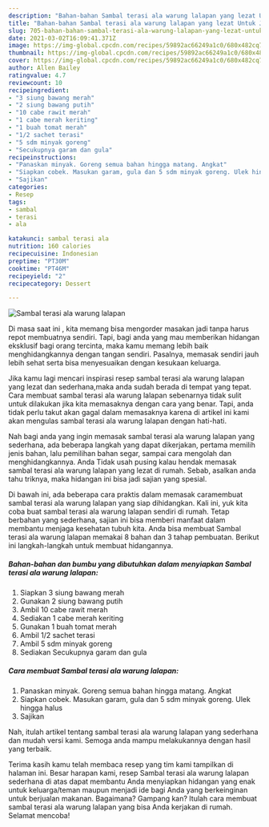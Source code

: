 ```yaml
---
description: "Bahan-bahan Sambal terasi ala warung lalapan yang lezat Untuk Jualan"
title: "Bahan-bahan Sambal terasi ala warung lalapan yang lezat Untuk Jualan"
slug: 705-bahan-bahan-sambal-terasi-ala-warung-lalapan-yang-lezat-untuk-jualan
date: 2021-03-02T16:09:41.371Z
image: https://img-global.cpcdn.com/recipes/59892ac66249a1c0/680x482cq70/sambal-terasi-ala-warung-lalapan-foto-resep-utama.jpg
thumbnail: https://img-global.cpcdn.com/recipes/59892ac66249a1c0/680x482cq70/sambal-terasi-ala-warung-lalapan-foto-resep-utama.jpg
cover: https://img-global.cpcdn.com/recipes/59892ac66249a1c0/680x482cq70/sambal-terasi-ala-warung-lalapan-foto-resep-utama.jpg
author: Allen Bailey
ratingvalue: 4.7
reviewcount: 10
recipeingredient:
- "3 siung bawang merah"
- "2 siung bawang putih"
- "10 cabe rawit merah"
- "1 cabe merah keriting"
- "1 buah tomat merah"
- "1/2 sachet terasi"
- "5 sdm minyak goreng"
- "Secukupnya garam dan gula"
recipeinstructions:
- "Panaskan minyak. Goreng semua bahan hingga matang. Angkat"
- "Siapkan cobek. Masukan garam, gula dan 5 sdm minyak goreng. Ulek hingga halus"
- "Sajikan"
categories:
- Resep
tags:
- sambal
- terasi
- ala

katakunci: sambal terasi ala 
nutrition: 160 calories
recipecuisine: Indonesian
preptime: "PT30M"
cooktime: "PT46M"
recipeyield: "2"
recipecategory: Dessert

---
```



![Sambal terasi ala warung lalapan](https://img-global.cpcdn.com/recipes/59892ac66249a1c0/680x482cq70/sambal-terasi-ala-warung-lalapan-foto-resep-utama.jpg)

Di masa  saat ini , kita memang bisa mengorder masakan jadi tanpa harus repot membuatnya sendiri. Tapi, bagi anda yang mau memberikan hidangan eksklusif bagi orang tercinta, maka kamu memang lebih baik menghidangkannya dengan tangan sendiri. Pasalnya, memasak sendiri jauh lebih sehat serta bisa menyesuaikan dengan kesukaan keluarga.

Jika kamu lagi mencari inspirasi resep sambal terasi ala warung lalapan yang lezat dan sederhana,maka anda sudah berada di tempat yang tepat. Cara membuat sambal terasi ala warung lalapan  sebenarnya tidak sulit untuk dilakukan jika kita memasaknya dengan cara yang benar. Tapi, anda tidak perlu takut akan gagal dalam memasaknya 
karena di artikel ini kami akan mengulas sambal terasi ala warung lalapan dengan hati-hati.  



Nah bagi anda yang ingin memasak sambal terasi ala warung lalapan yang sederhana, ada beberapa langkah yang dapat dikerjakan, pertama memilih jenis bahan, lalu pemilihan bahan segar, sampai cara mengolah dan menghidangkannya. Anda Tidak usah pusing kalau hendak memasak sambal terasi ala warung lalapan yang lezat di rumah. Sebab, asalkan anda  tahu triknya, maka hidangan ini bisa jadi sajian yang spesial.

Di bawah ini, ada beberapa cara praktis  dalam memasak caramembuat sambal terasi ala warung lalapan yang siap dihidangkan. Kali ini, yuk kita coba buat sambal terasi ala warung lalapan sendiri di rumah. Tetap berbahan yang sederhana, sajian ini bisa memberi manfaat dalam membantu menjaga kesehatan tubuh kita. Anda bisa membuat Sambal terasi ala warung lalapan memakai 8 bahan dan 3 tahap pembuatan. Berikut ini langkah-langkah untuk membuat hidangannya.

<!--inarticleads1-->

##### Bahan-bahan dan bumbu yang dibutuhkan dalam menyiapkan Sambal terasi ala warung lalapan:

1. Siapkan 3 siung bawang merah
1. Gunakan 2 siung bawang putih
1. Ambil 10 cabe rawit merah
1. Sediakan 1 cabe merah keriting
1. Gunakan 1 buah tomat merah
1. Ambil 1/2 sachet terasi
1. Ambil 5 sdm minyak goreng
1. Sediakan Secukupnya garam dan gula




<!--inarticleads2-->

##### Cara membuat Sambal terasi ala warung lalapan:

1. Panaskan minyak. Goreng semua bahan hingga matang. Angkat
1. Siapkan cobek. Masukan garam, gula dan 5 sdm minyak goreng. Ulek hingga halus
1. Sajikan




Nah, itulah artikel tentang  sambal terasi ala warung lalapan  yang sederhana dan mudah versi kami. Semoga anda mampu melakukannya dengan hasil yang terbaik. 

Terima kasih kamu telah membaca resep yang tim kami tampilkan di halaman ini. Besar harapan kami, resep  Sambal terasi ala warung lalapan sederhana di atas dapat membantu Anda menyiapkan hidangan yang enak untuk keluarga/teman maupun menjadi ide bagi Anda yang berkeinginan untuk berjualan makanan. Bagaimana? Gampang kan? Itulah cara membuat sambal terasi ala warung lalapan yang bisa Anda kerjakan di rumah. Selamat mencoba!

